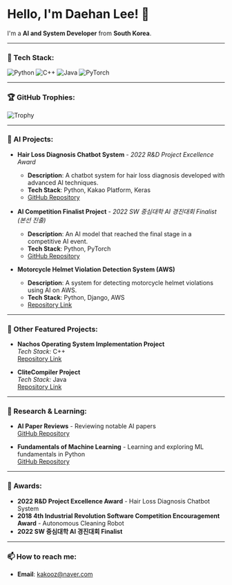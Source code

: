 # Hello, I'm Daehan Lee! 👋

I'm a **AI and System Developer** from **South Korea**.

---

### 🔧 Tech Stack:
![Python](https://img.shields.io/badge/-Python-blue?style=flat&logo=python)
![C++](https://img.shields.io/badge/-C++-00599C?style=flat&logo=c%2B%2B&logoColor=white)
![Java](https://img.shields.io/badge/-Java-red?style=flat&logo=java&logoColor=white)
![PyTorch](https://img.shields.io/badge/-PyTorch-orange?style=flat&logo=pytorch&logoColor=white)

---

### 🏆 GitHub Trophies:
![Trophy](https://github-profile-trophy.vercel.app/?username=leedaehan-kev&theme=darkhub)

---

### 🚀 AI Projects:

- **Hair Loss Diagnosis Chatbot System** - *2022 R&D Project Excellence Award*  
  - **Description**: A chatbot system for hair loss diagnosis developed with advanced AI techniques.  
  - **Tech Stack**: Python, Kakao Platform, Keras  
  - [GitHub Repository](https://github.com/leedaehan-kev/hairloss-chatbot)

- **AI Competition Finalist Project** - *2022 SW 중심대학 AI 경진대회 Finalist (본선 진출)*  
  - **Description**: An AI model that reached the final stage in a competitive AI event.  
  - **Tech Stack**: Python, PyTorch  
  - [GitHub Repository](https://github.com/leedaehan-kev/AI-QUALIFYING-ROUND)

- **Motorcycle Helmet Violation Detection System (AWS)**  
  - **Description**: A system for detecting motorcycle helmet violations using AI on AWS.  
  - **Tech Stack**: Python, Django, AWS  
  - [Repository Link](https://github.com/leedaehan-kev/awsproject)

---

### 💼 Other Featured Projects:

- **Nachos Operating System Implementation Project**  
  *Tech Stack:* C++  
  [Repository Link](https://github.com/leedaehan-kev?page=2&tab=repositories)

- **CliteCompiler Project**  
  *Tech Stack:* Java  
  [Repository Link](https://github.com/leedaehan-kev/CliteCompiler)

---

### 📝 Research & Learning:

- **AI Paper Reviews** - Reviewing notable AI papers  
  [GitHub Repository](https://github.com/leedaehan-kev/PaperReview)

- **Fundamentals of Machine Learning** - Learning and exploring ML fundamentals in Python  
  [GitHub Repository](https://github.com/leedaehan-kev/ML-python)

---

### 🏅 Awards:

- **2022 R&D Project Excellence Award** - Hair Loss Diagnosis Chatbot System
- **2018 4th Industrial Revolution Software Competition Encouragement Award** - Autonomous Cleaning Robot
- **2022 SW 중심대학 AI 경진대회 Finalist**

---

### 📫 How to reach me:

- **Email**: [kakooz@naver.com](mailto:kakooz@naver.com)
